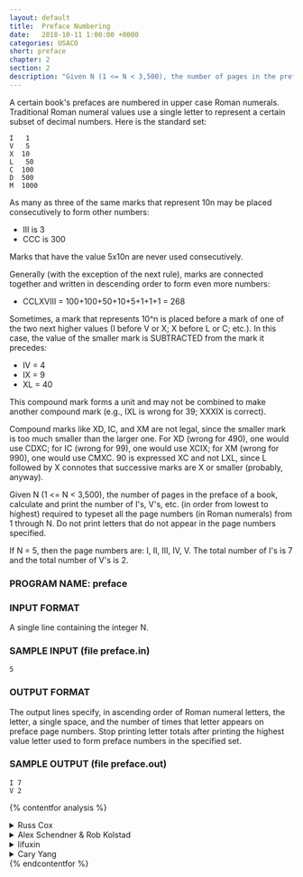 ```yaml
---
layout: default
title:  Preface Numbering 
date:   2018-10-11 1:00:00 +0000
categories: USACO
short: preface
chapter: 2
section: 2
description: "Given N (1 <= N < 3,500), the number of pages in the preface of a book, calculate and print the number of I's, V's, etc. (in order from lowest to highest) required to typeset all the page numbers (in Roman numerals) from 1 through N."
---
```


A certain book's prefaces are numbered in upper case Roman numerals. Traditional Roman numeral values use a single letter to represent a certain subset of decimal numbers. Here is the standard set:

```none
I   1
V   5
X  10
L   50
C  100
D  500
M  1000
```

As many as three of the same marks that represent 10n may be placed consecutively to form other numbers:

*   III is 3
*   CCC is 300

Marks that have the value 5x10n are never used consecutively.

Generally (with the exception of the next rule), marks are connected together and written in descending order to form even more numbers:

*   CCLXVIII = 100+100+50+10+5+1+1+1 = 268

Sometimes, a mark that represents 10^n is placed before a mark of one of the two next higher values (I before V or X; X before L or C; etc.). In this case, the value of the smaller mark is SUBTRACTED from the mark it precedes:

*   IV = 4
*   IX = 9
*   XL = 40

This compound mark forms a unit and may not be combined to make another compound mark (e.g., IXL is wrong for 39; XXXIX is correct).

Compound marks like XD, IC, and XM are not legal, since the smaller mark is too much smaller than the larger one. For XD (wrong for 490), one would use CDXC; for IC (wrong for 99), one would use XCIX; for XM (wrong for 990), one would use CMXC. 90 is expressed XC and not LXL, since L followed by X connotes that successive marks are X or smaller (probably, anyway).

Given N (1 <= N < 3,500), the number of pages in the preface of a book, calculate and print the number of I's, V's, etc. (in order from lowest to highest) required to typeset all the page numbers (in Roman numerals) from 1 through N. Do not print letters that do not appear in the page numbers specified.

If N = 5, then the page numbers are: I, II, III, IV, V. The total number of I's is 7 and the total number of V's is 2.

### PROGRAM NAME: preface

### INPUT FORMAT

A single line containing the integer N.

### SAMPLE INPUT (file preface.in)

```none
5
```

### OUTPUT FORMAT

The output lines specify, in ascending order of Roman numeral letters, the letter, a single space, and the number of times that letter appears on preface page numbers. Stop printing letter totals after printing the highest value letter used to form preface numbers in the specified set.

### SAMPLE OUTPUT (file preface.out)

```none
I 7
V 2
```

{% contentfor analysis %}

<details>
<summary>
Russ Cox
</summary>

Since the maximum problem size is fairly small, it makes sense to just calculate the corresponding roman number for each page number, and count letters.

The tricky part is generating the roman numbers. The key insight is that roman numbers are not much different than our own decimal digits. The two differences are that the set of digits changes depending on which decimal place we're worrying about, and that sometimes a "digit" is multiple letters or no letters (in the case of zero). So for example, in the ones place 7 is written "VII" and in the tens place "LXX", and so on, but it's always the same format: the letter for 5 and then two occurrences of the letter for 1.

We use a lookup table called "encode" to encode each digit, translating from the letters for the ones place to the letters for the place that we care about. The "romandigit" function takes care of each digit, and the "roman" function strings them all together.

```cpp
/*
PROG: preface
ID: rsc001
*/

#include <stdio.h>
#include <stdlib.h>
#include <string.h>
#include <assert.h>

static char *encode[] = {
	"", "I", "II", "III", "IV",
	"V", "VI", "VII", "VIII", "IX",
};

char*
romandigit(int d, char *ivx)
{
	char *s, *p;
	static char str[10];

	for(s=encode[d%10], p=str; *s; s++, p++) {
		switch(*s){
		case 'I':
			*p = ivx[0];
			break;
		case 'V':
			*p = ivx[1];
			break;
		case 'X':
			*p = ivx[2];
			break;
		}
	}
	*p = '\0';
	return str;
}

char*
roman(int n)
{
	static char buf[20];

	strcpy(buf, "");
	strcat(buf, romandigit(n/1000, "M"));
	strcat(buf, romandigit(n/100,  "CDM"));
	strcat(buf, romandigit(n/10,   "XLC"));
	strcat(buf, romandigit(n,      "IVX"));
	return buf;
}

void
main(void)
{
	FILE *fin, *fout;
	int i, n;
	char *s;
	int count[256];

	fin = fopen("preface.in", "r");
	fout = fopen("preface.out", "w");
	assert(fin != NULL && fout != NULL);

	fscanf(fin, "%d", &n);

	for(s="IVXLCDM"; *s; s++)
		count[*s] = 0;

	for(i=1; i<=n; i++)
		for(s=roman(i); *s; s++)
			count[*s]++;

	for(s="IVXLCDM"; *s; s++)
		if(count[*s])
			fprintf(fout, "%c %d\n", *s, count[*s]);

	exit(0);
}
```

</details>

<details>
<summary>
Alex Schendner & Rob Kolstad
</summary>

While you certainly can find out what the Roman numerals are, the problem does not ask for that information and the program can be made simpler if you only keep track of how many for each digit there are. 

*Rob Kolstad simplified the program slightly.*

```cpp
#include <fstream.h>

int     Ig = 0;
int     Vg = 0;
int     Xg = 0;
int     Lg = 0;
int     Cg = 0;
int     Dg = 0;
int     Mg = 0;

inline void 
roman (int x)
{
    int     I = 0;
    int     V = 0;
    int     X = 0;
    int     L = 0;
    int     C = 0;
    int     D = 0;
    int     M = 0;
    for ( ; x >= 1000; ++M, x -= 1000);
    for ( ; x >= 500; ++D, x -= 500);
    for ( ; x >= 100; ++C, x -= 100);
    for ( ; x >= 50; ++L, x -= 50);
    for ( ; x >= 10; ++X, x -= 10);
    for ( ; x >= 5; ++V, x -= 5);
    for ( ; x >= 1; ++I, x -= 1);

    while (D > 0 && (C / 4) > 0) {
	--D; C -= 4; ++M; ++C;
    }
    while (C >= 4) {
	C -= 4; ++D; ++C;
    }
    while (L > 0 && (X / 4) > 0) {
	--L; X -= 4; ++C; ++X;
    }
    while (X >= 4) {
	X -= 4; ++L; ++X;
    }
    while (V > 0 && (I / 4) > 0) {
	--V; I -= 4; ++X; ++I;
    }
    while (I >= 4) {
	I -= 4; ++V; ++I;
    }
    Ig += I;
    Vg += V;
    Xg += X;
    Lg += L;
    Cg += C;
    Dg += D;
    Mg += M;
    return;
}

int 
main ()
{

    int     n;
    ifstream filein ("preface.in");
    filein >> n;
    filein.close ();

    for (int loop = 1; loop <= n; ++loop) {
	roman (loop);
    }

    ofstream fileout ("preface.out");
    if (Ig != 0) {
	fileout << 'I' << ' ' << Ig << endl;
    }
    if (Vg != 0) {
	fileout << 'V' << ' ' << Vg << endl;
    }
    if (Xg != 0) {
	fileout << 'X' << ' ' << Xg << endl;
    }
    if (Lg != 0) {
	fileout << 'L' << ' ' << Lg << endl;
    }
    if (Cg != 0) {
	fileout << 'C' << ' ' << Cg << endl;
    }
    if (Dg != 0) {
	fileout << 'D' << ' ' << Dg << endl;
    }
    if (Mg != 0) {
	fileout << 'M' << ' ' << Mg << endl;
    }
    fileout.close ();

    return (0);
}
```

</details>

<details>
<summary>
lifuxin
</summary>

Similar to Alex's program, this one is simpler in some ways. We can treat those things like "IX" or "IV" as another positive number. We will just use the number to try every number in the ns array. I also used match1 and match2 to save the corresponding letter of each number in ns.

```cpp
#include <stdio.h>
int     ns[] =
   {1000, 900, 500, 400, 100, 90, 50,  40, 10,  9,   5,  4,   1};
   //"M"  "CM" "D"  "CD" "C" "XC" "L" "XL" "X" "IX" "V" "IV" "I"
char    rs[] = {"IVXLCDM"};
int     match1[] = {6, 4, 5, 4, 4, 2, 3, 2, 2, 0, 1, 0, 0};
int     match2[] = {-1, 6, -1, 5, -1, 4, -1, 3, -1, 2, -1, 1, -1};
int     n;
int     counts[7];

void 
count (int num)
{
    int     sct[] = {3, 1, 1, 1, 3, 1, 1, 1, 3, 1, 1, 1, 3};
    int     i, j = 0;
    for (i = 0; i < 13; i++) {
	while (sct[i] > 0) {
	    if ((num - ns[i]) >= 0) {
		num -= ns[i];
		counts[match1[i]]++;
		if (match2[i] >= 0)
		    counts[match2[i]]++;
		sct[i]--;
	    }
	    else
		break;
	}
    }
}

void 
main ()
{
    FILE   *fp = fopen ("preface.in", "r");
    FILE   *wfp = fopen ("preface.out", "w");
    int     i;
    fscanf (fp, "%d", &n);
    for (i = 0; i < 7; i++)
	counts[i] = 0;
    for (i = 1; i <= n; i++)
	count (i);
    for (i = 0; i < 7; i++) {
	if (counts[i])
	    fprintf (wfp, "%c %d\n", rs[i], counts[i]);
    }
    fclose (fp);
    fclose (wfp);
}
```

</details>

<details>
<summary>
Cary Yang
</summary>

Cary Yang sends in this concise solution that works more the way people think about roman numerals, without the 'IV trick':

```cpp
#include <fstream>
using namespace std;
int count[7];
int mult[6] = {5, 2, 5, 2, 5, 2}; // The factors between consecutive roman
				  // numeral letter values.
char roman[] = "IVXLCDM";
int vals[7] = {1, 5, 10, 50, 100, 500, 1000};

int main() {
    ofstream fout ("preface.out");
    ifstream fin ("preface.in");
    int n;
    fin >> n;

    for (int i = 1; i <= n; i++) {
	for (int j = 0, temp = i; temp != 0; j++) {
             // If there are more than three of the current letter.
	    if (temp % mult[j] > 3) {
		count[j]++;
                // Checks if it can have a two letter difference
		// (ie. IX instead of IV).
	        if (temp / mult[j] > 0 && i % vals[j + 2] > vals[j + 1]) {
	            count[j + 2]++;
     	            temp -= mult[j];
                } else
		    count[j + 1]++;
	    } else
		count[j] += temp % mult[j];
	    temp /= mult[j];
	}
    }
    for (int i = 0; i < 7; i++)
     if (count[i])
         fout << roman[i] << " " << count[i] << endl;
    return 0;
}
```

</details>
{% endcontentfor %}